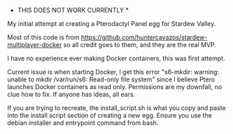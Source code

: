 * THIS DOES NOT WORK CURRENTLY *

My initial attempt at creating a Pterodactyl Panel egg for Stardew Valley.

Most of this code is from https://github.com/huntercavazos/stardew-multiplayer-docker so all credit goes to them, and they are the real MVP. 

I have no experience ever making Docker containers, this was first attempt.

Current issue is when starting Docker, I get this error "s6-mkdir: warning: unable to mkdir /var/run/s6: Read-only file system" since I believe Ptero launches Docker containers as read only.
Permissions are my downfall, no clue how to fix. If anyone has ideas, all ears.


If you are trying to recreate, the install_script.sh is what you copy and paste into the install script section of creating a new egg. Ensure you use the debian installer
and entrypoint command from bash.

